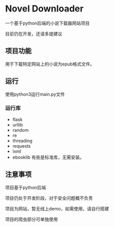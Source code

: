 # Novel Downloader
一个基于python后端的小说下载器网站项目

目前仍在开发，还请多提建议
## 项目功能
用于下载特定网站上的小说为epub格式文件。
## 运行
使用python3运行main.py文件
### 运行库
 - flask
 - urllib
 - random
 - re
 - threading
 - requests
 - lxml
 - ebooklib
有些是标准库，无需安装。
## 注意事项
项目基于python后端

项目仍处于开发阶段，对于安全问题概不负责

项目为网站，暂无线上demo，如需使用，请自行搭建

项目的爬虫部分可单独使用
